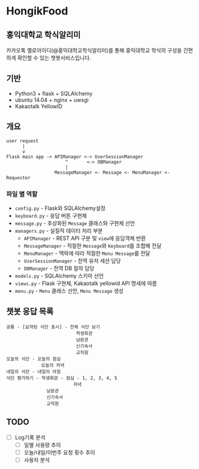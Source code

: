 # HongikFood

## 홍익대학교 학식알리미
카카오톡 옐로아이디(@홍익대학교학식알리미)를 통해
홍익대학교 학식의 구성을 간편하게 확인할 수 있는 챗봇서비스입니다.

## 기반
- Python3 + flask + SQLAlchemy
- ubuntu 14.04 + nginx + uwsgi
- Kakaotalk YellowID

## 개요
```
user request
      |
      v
Flask main app -> APIManager <-> UserSessionManager
                      ^       <-> DBManager
                      |
                  MessageManager <- Message <- MenuManager <- Requester
```

### 파일 별 역할
- `config.py` - Flask와 SQLAlchemy설정
- `keyboard.py` - 응답 버튼 구현체
- `message.py` - 추상화된 `Message` 클래스와 구현체 선언
- `managers.py` - 실질적 데이터 처리 부분
  - `APIManager` - REST API 구분 및 `view`에 응답객체 반환
  - `MessageManager` - 적절한 `Message`와 `Keyboard`를 조합해 전달
  - `MenuManager` - 맥락에 따라 적절한 `Menu Message`를 전달
  - `UserSessionManager` - 전역 유저 세션 담당
  - `DBManager` - 전역 DB 질의 담당
- `models.py` - SQLAlchemy 스키마 선언
- `views.py` - Flask 구현체, Kakaotalk yellowid API 명세에 따름
- `menu.py` - `Menu` 클래스 선언, `Menu Message` 생성

## 챗봇 응답 목록
```
공통 - [요약된 식단 표시] - 전체 식단 보기
                          학생회관
                          남문관
                          신기숙사
                          교직원
오늘의 식단 - 오늘의 점심
             오늘의 저녁
내일의 식단 - 내일의 아침
식단 평가하기 - 학생회관 - 점심 - 1, 2, 3, 4, 5
                         저녁
               남문관
               신기숙사
               교직원
```

## TODO
- [ ] Log기록 분석
  - [ ] 일별 사용량 추이
  - [ ] 오늘/내일/이번주 요청 횟수 추이
  - [ ] 사용자 분석

